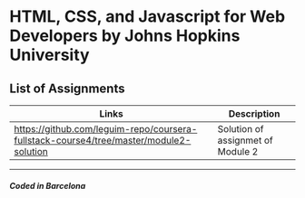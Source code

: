 # HTML, CSS, and Javascript for Web Developers by Johns Hopkins University  

## List of Assignments  

| Links | Description |  
|----------------------------------------------|--------------------|  
|<https://github.com/leguim-repo/coursera-fullstack-course4/tree/master/module2-solution>| Solution of assignmet of Module 2 |  

---

##### Coded in Barcelona  
